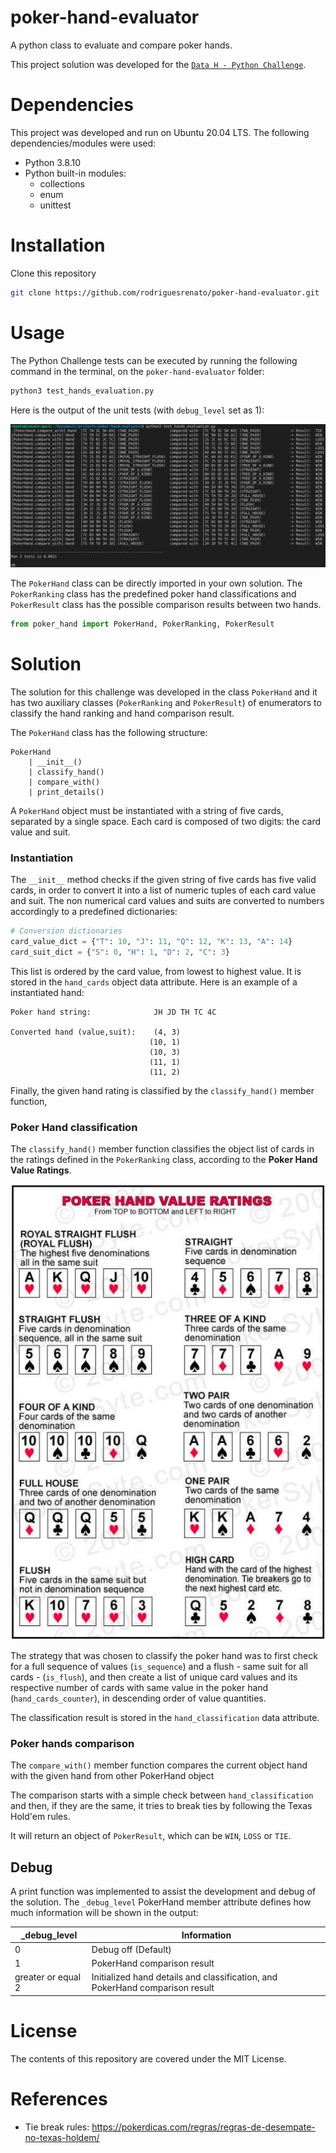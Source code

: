 # poker-hand-evaluator

A python class to evaluate and compare poker hands.

This project solution was developed for the [`Data H - Python Challenge`](desafio_python_v1_0.pdf).

# Dependencies

This project was developed and run on Ubuntu 20.04 LTS. The following dependencies/modules were used:

- Python 3.8.10
- Python built-in modules:
    - collections
    - enum
    - unittest

# Installation

Clone this repository

```bash
git clone https://github.com/rodriguesrenato/poker-hand-evaluator.git
```

# Usage

The Python Challenge tests can be executed by running the following command in the terminal, on the `poker-hand-evaluator` folder:

```bash
python3 test_hands_evaluation.py
```

Here is the output of the unit tests (with `debug_level` set as 1):

!["Unit Tests"](images/test_results.png)

The `PokerHand` class can be directly imported in your own solution. The `PokerRanking` class has the predefined poker hand classifications and `PokerResult` class has the possible comparison results between two hands.

```python
from poker_hand import PokerHand, PokerRanking, PokerResult
```

# Solution

The solution for this challenge was developed in the class `PokerHand` and it has two auxiliary classes (`PokerRanking` and `PokerResult`) of enumerators to classify the hand ranking and hand comparison result.

The `PokerHand` class has the following structure:

```
PokerHand
    | __init__()
    | classify_hand()
    | compare_with()
    | print_details()
```

A `PokerHand` object must be instantiated with a string of five cards, separated by a single space. Each card is composed of two digits: the card value and suit.

### Instantiation
 
The `__init__` method checks if the given string of five cards has five valid cards, in order to convert it into a list of numeric tuples of each card value and suit. The non numerical card values and suits are converted to numbers accordingly to a predefined dictionaries:
 
```python
# Conversion dictionaries
card_value_dict = {"T": 10, "J": 11, "Q": 12, "K": 13, "A": 14}
card_suit_dict = {"S": 0, "H": 1, "D": 2, "C": 3}
```
 
This list is ordered by the card value, from lowest to highest value. It is stored in the `hand_cards` object data attribute. Here is an example of a instantiated hand:
 
```
Poker hand string:              JH JD TH TC 4C
 
Converted hand (value,suit):    (4, 3)
                               (10, 1)
                               (10, 3)
                               (11, 1)
                               (11, 2)
```
 
Finally, the given hand rating is classified by the `classify_hand()` member function, 

### Poker Hand classification

The `classify_hand()` member function classifies the object list of cards in the ratings defined in the `PokerRanking` class, according to the **Poker Hand Value Ratings**.

!["Poker Hand Ratings](images/poker_ratings.png)

The strategy that was chosen to classify the poker hand was to first check for a full sequence of values (`is_sequence`) and a flush - same suit for all cards - (`is_flush`), and then create a list of unique card values and its respective number of cards with same value in the poker hand (`hand_cards_counter`), in descending order of value quantities.

The classification result is stored in the `hand_classification` data attribute.

### Poker hands comparison

The `compare_with()` member function compares the current object hand with the given hand from other PokerHand object

The comparison starts with a simple check between `hand_classification` and then, if they are the same, it tries to break ties by following the Texas Hold'em rules.

It will return an object of `PokerResult`, which can be `WIN`, `LOSS` or `TIE`.

## Debug

A print function was implemented to assist the development and debug of the solution. The `_debug_level` PokerHand member attribute defines how much information will be shown in the output:

| _debug_level | Information |
|---|---|
| 0 | Debug off (Default)|
| 1 | PokerHand comparison result|
| greater or equal 2 | Initialized hand details and classification, and PokerHand comparison result |

# License 

The contents of this repository are covered under the MIT License.

# References

- Tie break rules: https://pokerdicas.com/regras/regras-de-desempate-no-texas-holdem/